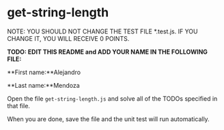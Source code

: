# get-string-length

NOTE: YOU SHOULD NOT CHANGE THE TEST FILE *.test.js. IF YOU CHANGE IT, YOU WILL RECEIVE 0 POINTS.

**TODO: EDIT THIS README and ADD YOUR NAME IN THE FOLLOWING FILE:**

**First name:**Alejandro

**Last name:**Mendoza

Open the file `get-string-length.js` and solve all of the TODOs specified in that file.

When you are done, save the file and the unit test will run automatically.
